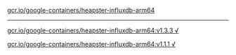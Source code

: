 [gcr.io/google-containers/heapster-influxdb-arm64](https://hub.docker.com/r/anjia0532/google-containers.heapster-influxdb-arm64/tags/) 

----
[gcr.io/google-containers/heapster-influxdb-arm64:v1.3.3 √](https://hub.docker.com/r/anjia0532/google-containers.heapster-influxdb-arm64/tags/)

[gcr.io/google-containers/heapster-influxdb-arm64:v1.1.1 √](https://hub.docker.com/r/anjia0532/google-containers.heapster-influxdb-arm64/tags/)

